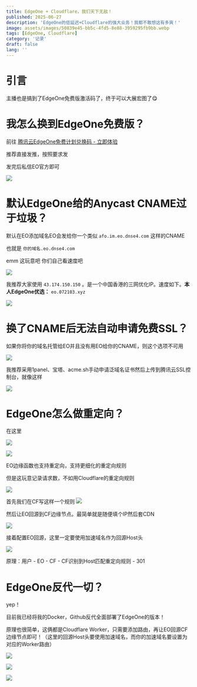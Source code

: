 ```yaml
---
title: EdgeOne + Cloudflare，我们天下无敌！
published: 2025-06-27
description: 'EdgeOne的低延迟+Cloudflare的强大业务！我都不敢想这有多爽！'
image: assets/images/50839e45-bb5c-4fd5-8e88-3959295fb9bb.webp
tags: [EdgeOne, Cloudflare]
category: '记录'
draft: false 
lang: ''
---
```


# 引言

主播也是搞到了EdgeOne免费版激活码了，终于可以大展宏图了😋

# 我怎么换到EdgeOne免费版？

前往 [腾讯云EdgeOne免费计划兑换码 - 立即体验](https://edgeone.ai/zh/redemption)

推荐直接发推，按照要求发

发完后私信EO官方即可

![](assets/images/9ccbf7c1-6006-45f6-a9f4-e1979df8b12b.webp)

# 默认EdgeOne给的Anycast CNAME过于垃圾？

默认在EO添加域名EO会发给你一个类似 `afo.im.eo.dnse4.com` 这样的CNAME

也就是 `你的域名.eo.dnse4.com` 

emm 这玩意吧 你们自己看速度吧

![](assets/images/33a0b34f-d36f-4214-bcf3-616f9b174630.webp)

我推荐大家使用 `43.174.150.150` 。是一个中国香港的三网优化IP。速度如下。**本人EdgeOne优选：** `eo.072103.xyz`

![](assets/images/ab4cfd6f-ef23-4670-8577-02850f372124.webp)

# 换了CNAME后无法自动申请免费SSL？

如果你将你的域名托管给EO并且没有用EO给你的CNAME，则这个选项不可用

![](assets/images/d81050d7-5d58-4b80-92d9-bf1e07285544.webp)

我推荐采用1panel、宝塔、acme.sh手动申请泛域名证书然后上传到腾讯云SSL控制台，就像这样

![](assets/images/59cf2a66-2717-4291-b027-6cd2f270ece4.webp)

# EdgeOne怎么做重定向？

在这里

![](assets/images/8f31d55f-4d0b-4209-935b-c2ec7924846c.webp)

![](assets/images/5ca74214-b4d0-4ac1-9fab-06d3096a5f7e.webp)

EO边缘函数也支持重定向，支持更细化的重定向规则

但是这玩意记录请求数，不如用Cloudflare的重定向规则

![](assets/images/2853531b-a57f-4b20-a8ec-98c0ca433604.webp)

首先我们在CF写这样一个规则
![](assets/images/ac9afee9-a368-4e10-a2a9-045e8672d636.webp)

然后让EO回源到CF边缘节点。最简单就是随便填个IP然后套CDN

![](assets/images/08445fb0-892a-4793-a359-6cfc3194dbce.webp)

接着配置EO回源，这里一定要使用加速域名作为回源Host头

![](assets/images/4911f0ca-86a0-42d3-90cf-ad2434f782ae.webp)

原理：用户 - EO - CF - CF识别到Host匹配重定向规则 - 301

# EdgeOne反代一切？

yep！

目前我已经将我的Docker，Github反代全面部署了EdgeOne的版本！

原理也很简单，这俩都是Cloudflare Worker，只需要添加路由，再让EO回源CF 边缘节点即可！（这里的回源Host头要使用加速域名，而你的加速域名要设置为对应的Worker路由）

![](assets/images/19a39c25-7dfc-4817-8fd0-379e7f6dd6c2.webp)

![](assets/images/8e580f70-d291-4755-b52e-319ba3b9618f.webp)

![](assets/images/483f87e6-4a78-4c88-a889-04b63363cf04.webp)
